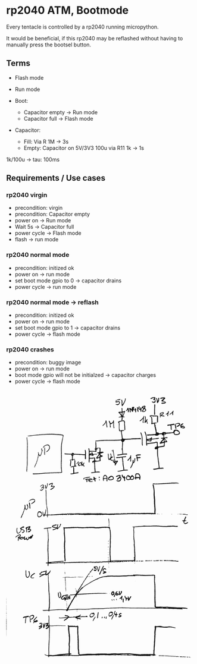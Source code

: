 # rp2040 ATM, Bootmode

Every tentacle is controlled by a rp2040 running micropython.

It would be beneficial, if this rp2040 may be reflashed without having to manually press the bootsel button.

## Terms

* Flash mode
* Run mode

* Boot:
  * Capacitor empty -> Run mode
  * Capacitor full -> Flash mode

* Capacitor:
  * Fill: Via R 1M -> 3s
  * Empty: Capacitor on 5V/3V3 100u via R11 1k -> 1s

1k/100u -> tau: 100ms

## Requirements / Use cases

### rp2040 virgin

* precondition: virgin
* precondition: Capacitor empty
* power on -> Run mode
* Wait 5s -> Capacitor full
* power cycle -> Flash mode
* flash -> run mode

### rp2040 normal mode

* precondition: initized ok
* power on -> run mode
* set boot mode gpio to 0 -> capacitor drains
* power cycle -> run mode

### rp2040 normal mode -> reflash

* precondition: initized ok
* power on -> run mode
* set boot mode gpio to 1 -> capacitor drains
* power cycle -> flash mode

### rp2040 crashes

* precondition: buggy image
* power on -> run mode
* boot mode gpio will not be initialzed -> capacitor charges
* power cycle -> flash mode

![xy](rp2040_atm_bootmode_v1.png)

